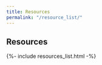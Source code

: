 ```yaml
---
title: Resources
permalink: "/resource_list/"
---
```


## Resources

{%- include resources_list.html -%}



